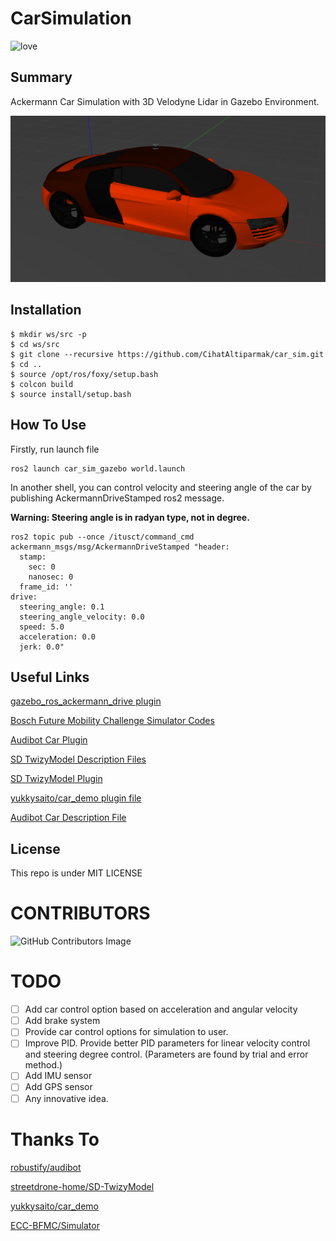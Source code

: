 # CarSimulation

![love](http://ForTheBadge.com/images/badges/built-with-love.svg)

## Summary
Ackermann Car Simulation with 3D Velodyne Lidar in Gazebo Environment.

![car_sim](docs/ss/car_sim.png)

## Installation

```shell
$ mkdir ws/src -p
$ cd ws/src
$ git clone --recursive https://github.com/CihatAltiparmak/car_sim.git
$ cd ..
$ source /opt/ros/foxy/setup.bash
$ colcon build
$ source install/setup.bash
```

## How To Use

Firstly, run launch file

```shell
ros2 launch car_sim_gazebo world.launch
```

In another shell, you can control velocity and steering angle of the car by publishing AckermannDriveStamped ros2 message. 

**Warning: Steering angle is in radyan type, not in degree.** 

```shell
ros2 topic pub --once /itusct/command_cmd ackermann_msgs/msg/AckermannDriveStamped "header:
  stamp:
    sec: 0
    nanosec: 0
  frame_id: ''
drive:
  steering_angle: 0.1
  steering_angle_velocity: 0.0
  speed: 5.0
  acceleration: 0.0
  jerk: 0.0"
```

## Useful Links

[gazebo_ros_ackermann_drive plugin](https://github.com/ros-simulation/gazebo_ros_pkgs/blob/foxy/gazebo_plugins/src/gazebo_ros_ackermann_drive.cpp)

[Bosch Future Mobility Challenge Simulator Codes](https://github.com/ECC-BFMC/Simulator/blob/main/src/plugins_pkgs/car_plugin/src/carlikerobot.cpp)

[Audibot Car Plugin](https://github.com/robustify/audibot/blob/ros2/audibot_gazebo/src/AudibotInterfacePlugin.cpp)

[SD TwizyModel Description Files](https://github.com/streetdrone-home/SD-TwizyModel/blob/master/streetdrone_model/sd_description/urdf/sd_twizy.urdf.xacro)

[SD TwizyModel Plugin](https://github.com/streetdrone-home/SD-TwizyModel/blob/master/streetdrone_model/sd_control/src/sd_control_plugin.cpp)

[yukkysaito/car_demo plugin file](https://github.com/yukkysaito/car_demo/blob/master/car_demo/plugins/PriusHybridPlugin.cc#L1149)

[Audibot Car Description File](https://github.com/robustify/audibot/tree/ros2/audibot_description)

## License

This repo is under MIT LICENSE

# CONTRIBUTORS

![GitHub Contributors Image](https://avatars.githubusercontent.com/u/35902471?v=4)

# TODO

- [ ] Add car control option based on acceleration and angular velocity
- [ ] Add brake system
- [ ] Provide car control options for simulation to user.
- [ ] Improve PID. Provide better PID parameters for linear velocity control and steering degree control. (Parameters are found by trial and error method.)
- [ ] Add IMU sensor
- [ ] Add GPS sensor
- [ ] Any innovative idea.

# Thanks To

[robustify/audibot](https://github.com/robustify/audibot)

[streetdrone-home/SD-TwizyModel](https://github.com/streetdrone-home/SD-TwizyModel)

[yukkysaito/car_demo](https://github.com/yukkysaito/car_demo)

[ECC-BFMC/Simulator](https://github.com/ECC-BFMC/Simulator)
